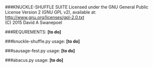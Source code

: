 ###KNUCKLE-SHUFFLE SUITE
Licensed under the GNU General Public License Version 2 (GNU GPL v2), 
available at: http://www.gnu.org/licenses/gpl-2.0.txt  
(C) 2015 David A Swanepoel
  

###REQUREMENTS:
**[to do]**

###knuckle-shuffle.py usage:
**[to do]**

###sausage-fest.py usage:
**[to do]**

###abacus.py usage:
**[to do]**

